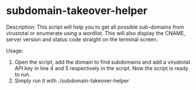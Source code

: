 # subdomain-takeover-helper

Description:
This script will help you to get all possible sub-domains from virustotal or enumerate using a wordlist. 
This will also display the CNAME, server version and status code straight on the terminal screen.

Usage:
1. Open the script, add the domain to find subdomains and add a virustotal API key in line 4 and 5 respectively in the script. Now the script is ready to run.
2. Simply run it with ./subdomain-takeover-helper
